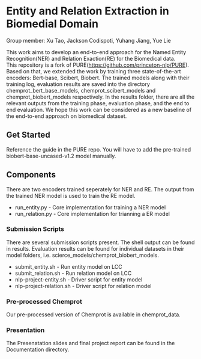 # Entity and Relation Extraction in Biomedial Domain
Group member: Xu Tao, Jackson Codispoti, Yuhang Jiang, Yue Lie

This work aims to develop an end-to-end approach for the Named Entity Recognition(NER) and Relation Exaction(RE) for the Biomedical data.  
This repository is a fork of PURE(https://github.com/princeton-nlp/PURE).  Based on that, we extended the work by training three state-of-the-art encoders: Bert-base, Scibert, Biobert. The trained models along with their training log,  evaluation results  are saved into the directory chemprot_bert_base_models, chemprot_scibert_models and chemprot_biobert_models respectively. In the results folder, there are all the relevant outputs from the training phase, evaluation phase, and the end to end evaluation. We hope this work can be considered as a new baseline of the end-to-end approach on biomedical dataset.  

## Get Started
Reference the guide in the PURE repo.
You will have to add the pre-trained biobert-base-uncased-v1.2 model manually.

## Components
There are two encoders trained seperately for NER and RE. The output from the trained NER model is used to train the RE model. 

- run_entity.py      - Core implementation for training a NER model
- run_relation.py    - Core implementation for trianning a ER model



### Submission Scripts
There are several submission scripts present. The shell output can be found in results. Evaluation results can be found for individual datasets in their model folders, i.e. scierce_models/chemprot_biobert_models.

- submit_entity.sh - Run entity model on LCC
- submit_relation.sh - Run relation model on LCC
- nlp-project-entity.sh - Driver script for entity model
- nlp-project-relation.sh - Driver script for relation model

### Pre-processed Chemprot
Our pre-processed version of Chemprot is available in chemprot_data.

### Presentation
The Presenatation slides and final project report can be found in the Documentation directory.  
